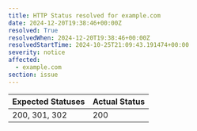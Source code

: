 ```yaml
---
title: HTTP Status resolved for example.com
date: 2024-12-20T19:38:46+00:00Z
resolved: True
resolvedWhen: 2024-12-20T19:38:46+00:00Z
resolvedStartTime: 2024-10-25T21:09:43.191474+00:00
severity: notice
affected:
  - example.com
section: issue
---
```


| Expected Statuses | Actual Status  |
|-------------------|----------------|
| 200, 301, 302 | 200 |
